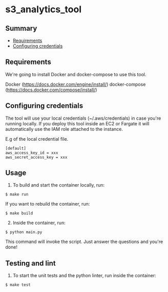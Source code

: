 # s3_analytics_tool

## Summary

- [Requirements](#requirements)
- [Configuring credentials](#configuring-credentials)

## Requirements

We're going to install Docker and docker-compose to use this tool.

Docker (https://docs.docker.com/engine/install/)
docker-compose (https://docs.docker.com/compose/install/)

## Configuring credentials

The tool will use your local credentials (~/.aws/credentials) in case you're running locally. If you deploy this tool inside an EC2 or Fargate it will automatically use the IAM role attached to the instance.

E.g of the local credential file.

```
[default]
aws_access_key_id = xxx
aws_secret_access_key = xxx
```

## Usage

1. To build and start the container locally, run:

```shell
$ make run
```

If you want to rebuild the container, run:

```shell
$ make build
```

2. Inside the container, run:

``` shell
$ python main.py
```

This command will invoke the script. Just answer the questions and you're done!

## Testing and lint

1. To start the unit tests and the python linter, run inside the container:

```shell
$ make test
```

